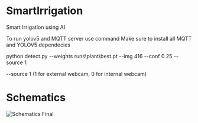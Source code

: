 # SmartIrrigation
Smart Irrigation using AI

To run yolov5 and MQTT server use command
Make sure to install all MQTT and YOLOV5 dependecies

python detect.py --weights runs\plant\best.pt --img 416 --conf 0.25 --source 1

--source 1 (1 for external webcam, 0 for internal webcam)
# Schematics
![Schematics Final](https://user-images.githubusercontent.com/95070425/170664702-9b0bf664-6124-439e-a505-07149bcbbc57.jpg)

